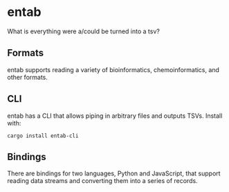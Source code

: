 # entab
What is everything were a/could be turned into a tsv?

## Formats

entab supports reading a variety of bioinformatics, chemoinformatics, and
other formats.

## CLI

entab has a CLI that allows piping in arbitrary files and outputs TSVs.
Install with:
```
cargo install entab-cli
```

## Bindings

There are bindings for two languages, Python and JavaScript, that support
reading data streams and converting them into a series of records.
